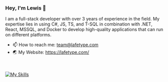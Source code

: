 ### Hey, I'm Lewis 👋

I am a full-stack developer with over 3 years of experience in the field. My expertise lies in using C#, JS, TS, and T-SQL in combination with .NET, React, MSSQL, and Docker to develop high-quality applications that can run on different platforms.

- 📫 How to reach me: team@lafetype.com<br>
- 🌏 My Website: https://lafetype.com/

<br/><br/>
[![My Skills](https://skillicons.dev/icons?i=cs,dotnet,js,ts,react,docker,azure,cpp,git,jenkins,jest,unity,tailwind)](https://skillicons.dev)
